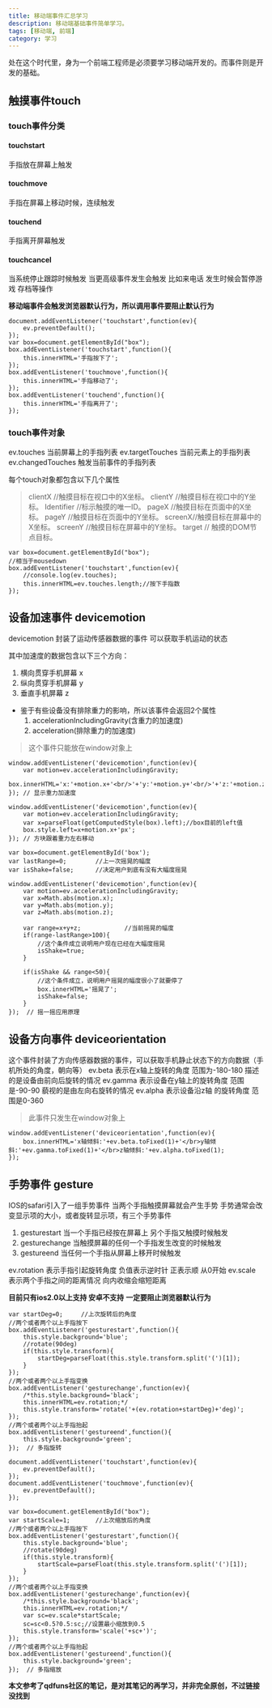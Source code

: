 ```yaml
---
title: 移动端事件汇总学习
description: 移动端基础事件简单学习。
tags: [移动端, 前端]
category: 学习
---
```


处在这个时代里，身为一个前端工程师是必须要学习移动端开发的。而事件则是开发的基础。<!-- more -->

## 触摸事件touch

### touch事件分类

#### touchstart
手指放在屏幕上触发
#### touchmove
手指在屏幕上移动时候，连续触发
#### touchend
手指离开屏幕触发
#### touchcancel
当系统停止跟踪时候触发 当更高级事件发生会触发 比如来电话 发生时候会暂停游戏 存档等操作

**移动端事件会触发浏览器默认行为，所以调用事件要阻止默认行为**


```
document.addEventListener('touchstart',function(ev){
	ev.preventDefault();
});
var box=document.getElementById("box");
box.addEventListener('touchstart',function(){
	this.innerHTML='手指按下了';
});
box.addEventListener('touchmove',function(){
	this.innerHTML='手指移动了';
});
box.addEventListener('touchend',function(){
	this.innerHTML='手指离开了';
});
```

### touch事件对象

ev.touches 当前屏幕上的手指列表
ev.targetTouches 当前元素上的手指列表
ev.changedTouches 触发当前事件的手指列表

每个touch对象都包含以下几个属性

> clientX  //触摸目标在视口中的X坐标。
  clientY  //触摸目标在视口中的Y坐标。
  Identifier   //标示触摸的唯一ID。
  pageX  //触摸目标在页面中的X坐标。
  pageY  //触摸目标在页面中的Y坐标。
  screenX//触摸目标在屏幕中的X坐标。
  screenY //触摸目标在屏幕中的Y坐标。
  target // 触摸的DOM节点目标。


```
var box=document.getElementById("box");
//相当于mousedown
box.addEventListener('touchstart',function(ev){
	//console.log(ev.touches);
	this.innerHTML=ev.touches.length;//按下手指数
});
```


## 设备加速事件 devicemotion

devicemotion 封装了运动传感器数据的事件 可以获取手机运动的状态

其中加速度的数据包含以下三个方向：
1. 横向贯穿手机屏幕  x
2. 纵向贯穿手机屏幕  y
3. 垂直手机屏幕   z

- 鉴于有些设备没有排除重力的影响，所以该事件会返回2个属性
  1. accelerationIncludingGravity(含重力的加速度)
  2. acceleration(排除重力的加速度)

> 这个事件只能放在window对象上

```
window.addEventListener('devicemotion',function(ev){
	var motion=ev.accelerationIncludingGravity;
    box.innerHTML='x:'+motion.x+'<br/>'+'y:'+motion.y+'<br/>'+'z:'+motion.z;
}); // 显示重力加速度
```

```
window.addEventListener('devicemotion',function(ev){
	var motion=ev.accelerationIncludingGravity;
	var x=parseFloat(getComputedStyle(box).left);//box目前的left值
	box.style.left=x+motion.x+'px';
}); // 方块跟着重力左右移动
```

```
var box=document.getElementById('box');
var lastRange=0;		//上一次摇晃的幅度
var isShake=false;		//决定用户到底有没有大幅度摇晃

window.addEventListener('devicemotion',function(ev){
	var motion=ev.accelerationIncludingGravity;
	var x=Math.abs(motion.x);
	var y=Math.abs(motion.y);
	var z=Math.abs(motion.z);

	var range=x+y+z;			//当前摇晃的幅度
	if(range-lastRange>100){
		//这个条件成立说明用户现在已经在大幅度摇晃
		isShake=true;
	}

	if(isShake && range<50){
		//这个条件成立，说明用户摇晃的幅度很小了就要停了
		box.innerHTML='摇晃了';
		isShake=false;
	}
});  // 摇一摇应用原理
```



## 设备方向事件 deviceorientation

这个事件封装了方向传感器数据的事件，可以获取手机静止状态下的方向数据（手机所处的角度，朝向等）
ev.beta  表示在x轴上旋转的角度 范围为-180-180 描述的是设备由前向后旋转的情况
ev.gamma 表示设备在y轴上的旋转角度 范围是-90-90  藐视的是由左向右旋转的情况
ev.alpha 表示设备沿z轴 的旋转角度  范围是0-360

> 此事件只发生在window对象上


```
window.addEventListener('deviceorientation',function(ev){
	box.innerHTML='x轴倾斜:'+ev.beta.toFixed(1)+'</br>y轴倾斜:'+ev.gamma.toFixed(1)+'</br>z轴倾斜:'+ev.alpha.toFixed(1);
});
```

## 手势事件 gesture

IOS的safari引入了一组手势事件 当两个手指触摸屏幕就会产生手势 手势通常会改变显示项的大小，或者旋转显示项，有三个手势事件

1. gesturestart 当一个手指已经按在屏幕上 另个手指又触摸时候触发
2. gesturechange 当触摸屏幕的任何一个手指发生改变的时候触发
3. gestureend 当任何一个手指从屏幕上移开时候触发

ev.rotation 表示手指引起旋转角度 负值表示逆时针 正表示顺 从0开始
ev.scale 表示两个手指之间的距离情况 向内收缩会缩短距离

**目前只有ios2.0以上支持 安卓不支持**
**一定要阻止浏览器默认行为**

```
var startDeg=0;		//上次旋转后的角度
//两个或者两个以上手指按下
box.addEventListener('gesturestart',function(){
	this.style.background='blue';
	//rotate(90deg)
	if(this.style.transform){
		startDeg=parseFloat(this.style.transform.split('(')[1]);
	}
});
//两个或者两个以上手指变换
box.addEventListener('gesturechange',function(ev){
	/*this.style.background='black';
	this.innerHTML=ev.rotation;*/
	this.style.transform='rotate('+(ev.rotation+startDeg)+'deg)';
});
//两个或者两个以上手指抬起
box.addEventListener('gestureend',function(){
	this.style.background='green';
});  // 多指旋转
```


```
document.addEventListener('touchstart',function(ev){
	ev.preventDefault();
});
document.addEventListener('touchmove',function(ev){
	ev.preventDefault();
});

var box=document.getElementById("box");
var startScale=1;		//上次缩放后的角度
//两个或者两个以上手指按下
box.addEventListener('gesturestart',function(){
	this.style.background='blue';
	//rotate(90deg)
	if(this.style.transform){
		startScale=parseFloat(this.style.transform.split('(')[1]);
	}
});
//两个或者两个以上手指变换
box.addEventListener('gesturechange',function(ev){
	/*this.style.background='black';
	this.innerHTML=ev.rotation;*/
	var sc=ev.scale*startScale;
	sc=sc<0.5?0.5:sc;//设置最小缩放到0.5
	this.style.transform='scale('+sc+')';
});
//两个或者两个以上手指抬起
box.addEventListener('gestureend',function(){
	this.style.background='green';
});  // 多指缩放
```

**本文参考了qdfuns社区的笔记，是对其笔记的再学习，并非完全原创，不过链接没找到**

